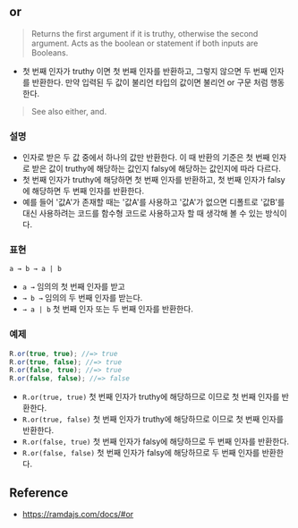 ## or
> Returns the first argument if it is truthy, otherwise the second argument. Acts as the boolean or statement if both inputs are Booleans.
- 첫 번째 인자가 truthy 이면 첫 번째 인자를 반환하고, 그렇지 않으면 두 번째 인자를 반환한다. 만약 입력된 두 값이 불리언 타입의 값이면 불리언 or 구문 처럼 행동한다.

> See also either, and.

### 설명
- 인자로 받은 두 값 중에서 하나의 값만 반환한다. 이 때 반환의 기준은 첫 번째 인자로 받은 값이 truthy에 해당하는 값인지 falsy에 해당하는 값인지에 따라 다르다.
- 첫 번째 인자가 truthy에 해당하면 첫 번째 인자를 반환하고, 첫 번째 인자가 falsy에 해당하면 두 번째 인자를 반환한다.
- 예를 들어 '값A'가 존재할 때는 '값A'를 사용하고 '값A'가 없으면 디폴트로 '값B'를 대신 사용하려는 코드를 함수형 코드로 사용하고자 할 때 생각해 볼 수 있는 방식이다.

### 표현
```
a → b → a | b
```
- `a →` 임의의 첫 번째 인자를 받고
- `→ b →` 임의의 두 번째 인자를 받는다.
- `→ a | b` 첫 번째 인자 또는 두 번째 인자를 반환한다.

### 예제
```js
R.or(true, true); //=> true
R.or(true, false); //=> true
R.or(false, true); //=> true
R.or(false, false); //=> false
```
- `R.or(true, true)` 첫 번째 인자가 truthy에 해당하므로 이므로 첫 번째 인자를 반환한다.
- `R.or(true, false)` 첫 번째 인자가 truthy에 해당하므로 이므로 첫 번째 인자를 반환한다.
- `R.or(false, true)` 첫 번째 인자가 falsy에 해당하므로 두 번째 인자를 반환한다.
- `R.or(false, false)` 첫 번째 인자가 falsy에 해당하므로 두 번째 인자를 반환한다.

## Reference
- https://ramdajs.com/docs/#or
